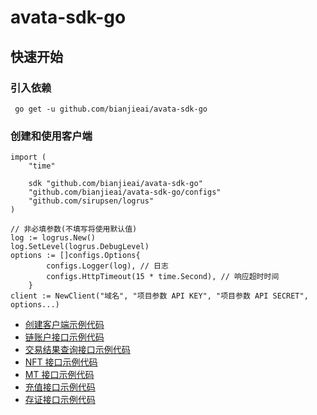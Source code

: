 # avata-sdk-go

## 快速开始

### 引入依赖

```
 go get -u github.com/bianjieai/avata-sdk-go
```

### 创建和使用客户端

```
import (
	"time"

	sdk "github.com/bianjieai/avata-sdk-go"
	"github.com/bianjieai/avata-sdk-go/configs"
	"github.com/sirupsen/logrus"
)

// 非必填参数(不填写将使用默认值)
log := logrus.New()
log.SetLevel(logrus.DebugLevel)
options := []configs.Options{
		configs.Logger(log), // 日志
		configs.HttpTimeout(15 * time.Second), // 响应超时时间
	}
client := NewClient("域名", "项目参数 API KEY", "项目参数 API SECRET", options...)
```

- [创建客户端示例代码](./tests/client_test.go)
- [链账户接口示例代码](./tests/account_test.go)
- [交易结果查询接口示例代码](./tests/tx_test.go)
- [NFT 接口示例代码](./tests/nft_test.go)
- [MT 接口示例代码](./tests/mt_test.go)
- [充值接口示例代码](./tests/order_test.go)
- [存证接口示例代码](./tests/record_test.go)